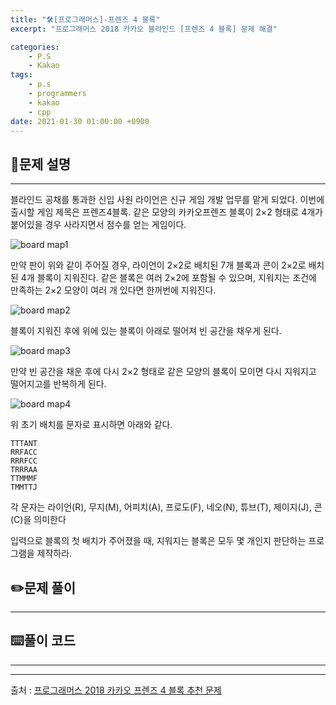 ```yaml
---
title: "🛠️[프로그래머스]-프렌즈 4 블록"
excerpt: "프로그래머스 2018 카카오 블라인드 [프렌즈 4 블록] 문제 해결"

categories:
    - P.S
    - Kakao
tags:
    - p.s
    - programmers
    - kakao
    - cpp
date: 2021-01-30 01:00:00 +0900
---
```


## 📖문제 설명
---
블라인드 공채를 통과한 신입 사원 라이언은 신규 게임 개발 업무를 맡게 되었다. 이번에 출시할 게임 제목은 프렌즈4블록.
같은 모양의 카카오프렌즈 블록이 2×2 형태로 4개가 붙어있을 경우 사라지면서 점수를 얻는 게임이다.

![board map1](../../assets/img/programmers/pang1.png)

만약 판이 위와 같이 주어질 경우, 라이언이 2×2로 배치된 7개 블록과 콘이 2×2로 배치된 4개 블록이 지워진다. 같은 블록은 여러 2×2에 포함될 수 있으며, 지워지는 조건에 만족하는 2×2 모양이 여러 개 있다면 한꺼번에 지워진다.

![board map2](../../assets/img/programmers/pang2.png)

블록이 지워진 후에 위에 있는 블록이 아래로 떨어져 빈 공간을 채우게 된다.

![board map3](../../assets/img/programmers/pang3.png)

만약 빈 공간을 채운 후에 다시 2×2 형태로 같은 모양의 블록이 모이면 다시 지워지고 떨어지고를 반복하게 된다.

![board map4](../../assets/img/programmers/pang4.png)

위 초기 배치를 문자로 표시하면 아래와 같다.

    TTTANT
    RRFACC
    RRRFCC
    TRRRAA
    TTMMMF
    TMMTTJ

각 문자는 라이언(R), 무지(M), 어피치(A), 프로도(F), 네오(N), 튜브(T), 제이지(J), 콘(C)을 의미한다

입력으로 블록의 첫 배치가 주어졌을 때, 지워지는 블록은 모두 몇 개인지 판단하는 프로그램을 제작하라.

## ✏️문제 풀이
___

## ⌨️풀이 코드
---

-----
출처 : [프로그래머스 2018 카카오 프렌즈 4 블록 추천 문제](https://programmers.co.kr/learn/courses/30/lessons/17679)